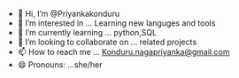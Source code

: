 - 👋 Hi, I’m @Priyankakonduru
- 👀 I’m interested in ... Learning new languges and tools 
- 🌱 I’m currently learning ... python,SQL
- 💞️ I’m looking to collaborate on ... related projects 
- 📫 How to reach me ... Konduru.nagapriyanka@gmail.com
- 😄 Pronouns: ...she/her
<!---
Priyankakonduru06/Priyankakonduru06 is a ✨ special ✨ repository because its `README.md` (this file) appears on your GitHub profile.
You can click the Preview link to take a look at your changes.
--->
